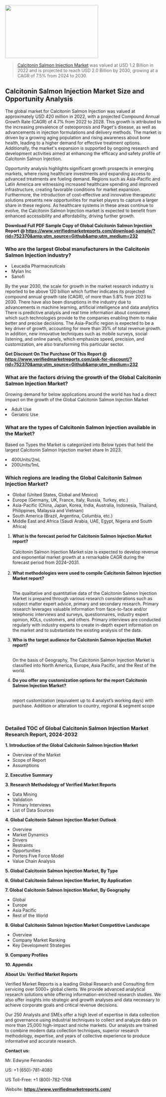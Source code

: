 
<img src="https://ffe5etoiles.com/wp-content/uploads/2024/12/MST1-300x171.png" alt="" width="300" height="171" class="alignnone size-medium wp-image-20088" /><blockquote><p><p><a href="https://www.verifiedmarketreports.com/download-sample/?rid=752370&utm_source=Github&utm_medium=232" target="_blank">Calcitonin Salmon Injection Market</a> was valued at USD 1.2 Billion in 2022 and is projected to reach USD 2.0 Billion by 2030, growing at a CAGR of 7.5% from 2024 to 2030.</p></blockquote><p><h2>Calcitonin Salmon Injection Market Size and Opportunity Analysis</h2><p>The global market for Calcitonin Salmon Injection was valued at approximately USD 420 million in 2022, with a projected Compound Annual Growth Rate (CAGR) of 4.7% from 2022 to 2028. This growth is attributed to the increasing prevalence of osteoporosis and Paget's disease, as well as advancements in injection formulations and delivery methods. The market is driven by a growing aging population and rising awareness about bone health, leading to a higher demand for effective treatment options. Additionally, the market's expansion is supported by ongoing research and development activities aimed at enhancing the efficacy and safety profile of Calcitonin Salmon Injection.</p><p>Opportunity analysis highlights significant growth prospects in emerging markets, where rising healthcare investments and expanding access to advanced treatments are fueling demand. Regions such as Asia-Pacific and Latin America are witnessing increased healthcare spending and improved infrastructure, creating favorable conditions for market expansion. Furthermore, the introduction of cost-effective and innovative therapeutic solutions presents new opportunities for market players to capture a larger share in these regions. As healthcare systems in these areas continue to evolve, the Calcitonin Salmon Injection market is expected to benefit from enhanced accessibility and affordability, driving further growth.</p></p><p class=""><strong>Download Full PDF Sample Copy of Global Calcitonin Salmon Injection Report @ <a href="https://www.verifiedmarketreports.com/download-sample/?rid=752370&amp;utm_source=Github&amp;utm_medium=232" target="_blank">https://www.verifiedmarketreports.com/download-sample/?rid=752370&amp;utm_source=Github&amp;utm_medium=232</a></strong></p><h3 id="" class="">Who are the largest Global manufacturers in the Calcitonin Salmon Injection industry?</h3><p><li>Leucadia Pharmaceuticals</li><li> Mylan Inc</li><li> Sanofi</li></p><div class=""><div class="" dir="" data-message-author-role="" data-message-id="" data-message-model-slug=""><div class=""><div class=""><div class=""><div class="" dir="" data-message-author-role="" data-message-id="" data-message-model-slug=""><div class=""><div class=""><p>By the year 2030, the scale for growth in the market research industry is reported to be above 120 billion which further indicates its projected compound annual growth rate (CAGR), of more than 5.8% from 2023 to 2030. There have also been disruptions in the industry due to advancements in machine learning, artificial intelligence and data analytics There is predictive analysis and real time information about consumers which such technologies provide to the companies enabling them to make better and precise decisions. The Asia-Pacific region is expected to be a key driver of growth, accounting for more than 35% of total revenue growth. In addition, new innovative techniques such as mobile surveys, social listening, and online panels, which emphasize speed, precision, and customization, are also transforming this particular sector.</p><p><strong>Get Discount On The Purchase Of This Report @&nbsp; <a href="https://www.verifiedmarketreports.com/ask-for-discount/?rid=752370&amp;utm_source=Github&amp;utm_medium=232" target="_blank">https://www.verifiedmarketreports.com/ask-for-discount/?rid=752370&amp;utm_source=Github&amp;utm_medium=232</a></strong></p></div></div></div></div></div></div></div></div><h3 id="" class="">What are the factors driving the growth of the Global Calcitonin Salmon Injection Market?</h3><p id="" class="">Growing demand for below applications around the world has had a direct impact on the growth of the Global Calcitonin Salmon Injection Market</p><p id="" class=""><li>Adult Use</li><li> Geriatric Use</li></p><h3 id="" class="">What are the types of Calcitonin Salmon Injection available in the Market?</h3><p id="" class="">Based on Types the Market is categorized into Below types that held the largest Calcitonin Salmon Injection market share In 2023.</p><p id="" class=""><li>400Units/2mL</li><li> 200Units/1mL</li></p><h3 id="" class="">Which regions are leading the Global Calcitonin Salmon Injection Market?</h3><ul><li>Global (United States, Global and Mexico)</li><li>Europe (Germany, UK, France, Italy, Russia, Turkey, etc.)</li><li>Asia-Pacific (China, Japan, Korea, India, Australia, Indonesia, Thailand, Philippines, Malaysia and Vietnam)</li><li>South America (Brazil, Argentina, Columbia, etc.)</li><li>Middle East and Africa (Saudi Arabia, UAE, Egypt, Nigeria and South Africa)</li></ul><p><ol><li><strong>What is the forecast period for Calcitonin Salmon Injection Market report?<br /></strong><br /><span data-sheets-root="1" data-sheets-value="{&quot;1&quot;:2,&quot;2&quot;:&quot;XXXX size is expected to develop revenue and exponential market growth at a remarkable CAGR during the forecast period from 2024&ndash;2030.&quot;}" data-sheets-userformat="{&quot;2&quot;:12674,&quot;4&quot;:{&quot;1&quot;:2,&quot;2&quot;:16776960},&quot;10&quot;:2,&quot;11&quot;:0,&quot;15&quot;:&quot;Arial&quot;,&quot;16&quot;:12}">Calcitonin Salmon Injection Market size is expected to develop revenue and exponential market growth at a remarkable CAGR during the forecast period from 2024&ndash;2031.</span><br /><br /></li><li><strong>What methodologies were used to compile Calcitonin Salmon Injection Market report?<br /><br /></strong><p>The qualitative and quantitative data of the&nbsp;Calcitonin Salmon Injection Market is prepared through various research considerations such as subject matter expert advice, primary and secondary research. Primary research leverages valuable information from face-to-face and/or telephonic interviews and surveys, questionnaires, industry expert opinion, KOLs, customers, and others. Primary interviews are conducted regularly with industry experts to create in-depth expert information on the market and to substantiate the existing analysis of the data.&nbsp;</p></li><li><strong>Who is the target audience for Calcitonin Salmon Injection Market report?<br /><br /></strong><p>On the basis of Geography, The&nbsp;Calcitonin Salmon Injection Market is classified into North America, Europe, Asia Pacific, and the Rest of the world.</p></li><li><strong>Do you offer any customization options for the report Calcitonin Salmon Injection Market?<br /><br /></strong><p>report customization (equivalent up to 4 analyst&rsquo;s working days) with purchase. Addition or alteration to country, regional &amp; segment scope</p><p>&nbsp;</p></li></ol></p><h3 id="" class="">Detailed TOC of Global Calcitonin Salmon Injection Market Research Report, 2024-2032</h3><p id="" class=""><strong>1. Introduction of the Global Calcitonin Salmon Injection Market</strong></p><ul><li>Overview of the Market</li><li>Scope of Report</li><li>Assumptions</li></ul><p id="" class=""><strong>2. Executive Summary</strong></p><p id="" class=""><strong>3. Research Methodology of&nbsp;Verified Market Reports</strong></p><ul><li>Data Mining</li><li>Validation</li><li>Primary Interviews</li><li>List of Data Sources</li></ul><p id="" class=""><strong>4. Global Calcitonin Salmon Injection Market Outlook</strong></p><ul><li>Overview</li><li>Market Dynamics</li><li>Drivers</li><li>Restraints</li><li>Opportunities</li><li>Porters Five Force Model</li><li>Value Chain Analysis</li></ul><p id="" class=""><strong>5. Global Calcitonin Salmon Injection Market, By&nbsp;Type</strong></p><p id="" class=""><strong>6. Global Calcitonin Salmon Injection Market, By Application</strong></p><p id="" class=""><strong>7. Global Calcitonin Salmon Injection Market, By Geography</strong></p><ul><li>Global</li><li>Europe</li><li>Asia Pacific</li><li>Rest of the World</li></ul><p id="" class=""><strong>8. Global Calcitonin Salmon Injection Market Competitive Landscape</strong></p><ul><li>Overview</li><li>Company Market Ranking</li><li>Key Development Strategies</li></ul><p id="" class=""><strong>9. Company Profiles</strong></p><p id="" class=""><strong>10. Appendix</strong></p><p id="" class=""><strong>About Us: Verified Market Reports</strong></p><p id="" class="">Verified Market Reports is a leading Global Research and Consulting firm servicing over 5000+ global clients. We provide advanced analytical research solutions while offering information-enriched research studies. We also offer insights into strategic and growth analyses and data necessary to achieve corporate goals and critical revenue decisions.</p><p id="" class="">Our 250 Analysts and SMEs offer a high level of expertise in data collection and governance using industrial techniques to collect and analyze data on more than 25,000 high-impact and niche markets. Our analysts are trained to combine modern data collection techniques, superior research methodology, expertise, and years of collective experience to produce informative and accurate research.</p><p id="" class=""><strong>Contact us:</strong></p><p id="" class="">Mr. Edwyne Fernandes</p><p id="" class="">US: +1 (650)-781-4080</p><p id="" class="">US Toll-Free: +1 (800)-782-1768</p><p id="" class="">Website: <a target="" data-test-app-aware-link=""><strong>https://www.verifiedmarketreports.com/</strong></a></p>
